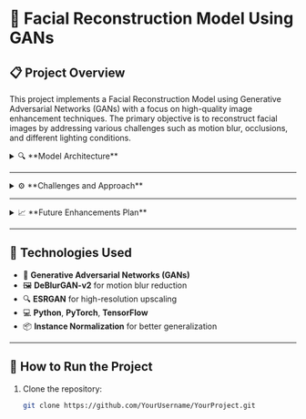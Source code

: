 # 👤 Facial Reconstruction Model Using GANs

## 📋 Project Overview
This project implements a Facial Reconstruction Model using Generative Adversarial Networks (GANs) with a focus on high-quality image enhancement techniques. The primary objective is to reconstruct facial images by addressing various challenges such as motion blur, occlusions, and different lighting conditions.

<details>
<summary>🔍 **Model Architecture**</summary>

### Machine Learning Techniques
The core of the model is built using Generative Adversarial Networks (GANs). Specifically:

- **Generator**: A U-Net-like architecture with skip connections to allow better gradient flow during training.
- **Discriminator**: Uses both batch and instance normalization with gradient penalty and noise injection for more stable training.

### Image Enhancement Techniques
Several advanced image enhancement models have been integrated to improve the generated outputs:

- **Deblurring**: We are planning to integrate DeBlurGAN-v2 to reduce motion blur in real-time.
- **Upscaling**: High-resolution outputs are achieved using ESRGAN (Enhanced Super-Resolution GAN) for refining facial details.

### Handling Real-Time Processing
Despite hardware limitations, the model has been optimized for efficiency:

- Processing a batch of size 16 takes approximately 4 hours per epoch on the current hardware setup (16GB RAM, Ryzen 5 CPU).
- Real-time processing hasn't been fully implemented yet, but efficiency strategies such as instance normalization and gradient accumulation have been considered to reduce memory usage without compromising accuracy.

</details>

---

<details>
<summary>⚙️ **Challenges and Approach**</summary>

### Motion Blur
To address motion blur, we're leveraging models like **DeBlurGAN**. Future enhancements will incorporate **DeBlurGAN-v2** for better handling of fast motion in video frames.

### Occlusions
Occlusions (e.g., faces partially covered by objects) are mitigated using skip connections in the generator, which helps in recovering finer details from non-occluded regions.

### Lighting Variations
The dataset includes images under five different lighting conditions. The GAN is trained to be robust across varying lighting setups using **instance normalization**, which ensures adaptability across lighting variations.

</details>

---

<details>
<summary>📈 **Future Enhancements Plan**</summary>

### Facial Recognition and 3D Reconstruction
In future iterations, we aim to integrate facial recognition and 3D facial reconstruction techniques for more accurate and versatile outputs. This will allow better recognition of subtle features from various angles, using **DFM** and **3DMM**.

### Performance Optimization
Currently, the model is trained with a batch size of 16, and each epoch takes approximately 4 hours to complete. Due to hardware constraints (16GB RAM, Ryzen 5 CPU), we have only been able to train the GAN for 2 epochs so far. Results are expected to significantly improve as the training progresses to 100 epochs.

### Hardware Constraints
Due to the limited hardware resources (16GB RAM and Ryzen 5 CPU), training times are substantial (around 4 hours per epoch). This has limited our ability to experiment extensively and fully train the model. We expect that as training progresses through more epochs (targeting 100 epochs), the results will continue to improve, particularly in terms of facial detail reconstruction and reducing artifacts.

</details>

---

## 🔧 **Technologies Used**
- 🧠 **Generative Adversarial Networks (GANs)**
- 🖼️ **DeBlurGAN-v2** for motion blur reduction
- 🔍 **ESRGAN** for high-resolution upscaling
- 💻 **Python**, **PyTorch**, **TensorFlow**
- 📦 **Instance Normalization** for better generalization

---

## 🚀 **How to Run the Project**
1. Clone the repository:
   ```bash
   git clone https://github.com/YourUsername/YourProject.git
